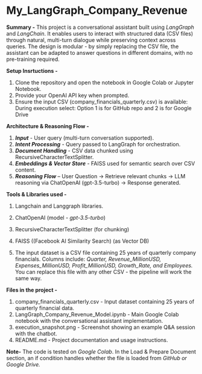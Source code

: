 # My_LangGraph_Company_Revenue
**Summary -**
This project is a conversational assistant built using _LangGraph_ and _LangChain_. It enables users to interact with structured data (CSV files) through natural, multi-turn dialogue while preserving context across queries. The design is modular - by simply replacing the CSV file, the assistant can be adapted to answer questions in different domains, with no pre-training required.


**Setup Insrtuctions -**
1. Clone the repository and open the notebook in Google Colab or Jupyter Notebook.
2. Provide your OpenAI API key when prompted.
3. Ensure the input CSV (company_financials_quarterly.csv) is available: During execution select: Option 1 is for GitHub repo and 2 is for Google Drive
   
**Architecture & Reasoning Flow -**
1. **_Input_** - User query (multi-turn conversation supported).
2. **_Intent Processing_** - Query passed to LangGraph for orchestration.
3. **_Document Handling_** - CSV data chunked using RecursiveCharacterTextSplitter.
4. **_Embeddings & Vector Store_** - FAISS used for semantic search over CSV content.
5. **_Reasoning Flow_** – User Question → Retrieve relevant chunks → LLM reasoning via ChatOpenAI (gpt-3.5-turbo) → Response generated.


**Tools & Libraries used -**
1. Langchain and Langgraph libraries.
2. ChatOpenAI (model - _gpt-3.5-turbo_)
3. RecursiveCharacterTextSplitter (for chunking)
4. FAISS ((Facebook AI Similarity Search) (as Vector DB)


2. The input dataset is a CSV file containing 25 years of quarterly company financials.
   Columns include: _Quarter, Revenue_MillionUSD, Expenses_MillionUSD, Profit_MillionUSD, Growth_Rate, and Employees._
   You can replace this file with any other CSV - the pipeline will work the same way.


**Files in the project -**
1. company_financials_quarterly.csv - Input dataset containing 25 years of quarterly financial data.
2. LangGraph_Company_Revenue_Model.ipynb - Main Google Colab notebook with the conversational assistant implementation.
3. execution_snapshot.png - Screenshot showing an example Q&A session with the chatbot.
4. README.md - Project documentation and usage instructions.

**Note-**
The code is tested on _Google Colab_. In the Load & Prepare Document section, an if condition handles whether the file is loaded from _GitHub or Google Drive._
